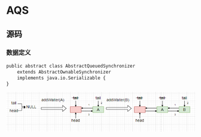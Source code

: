 # AQS


## 源码

### 数据定义
```
public abstract class AbstractQueuedSynchronizer
    extends AbstractOwnableSynchronizer
    implements java.io.Serializable {
}
```

![title](https://raw.githubusercontent.com/pallcard/noteImg/master/noteImg/2020/04/02/1585838251595-1585838251650.png)